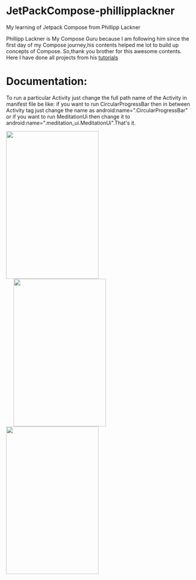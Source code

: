 # JetPackCompose-phillipplackner
My learning of Jetpack Compose from Phillipp Lackner

Phillipp Lackner is My Compose Guru because I am following him since the first day of my Compose journey,his contents helped me lot to build up concepts of Compose.
So,thank you brother for this awesome contents.
Here I have done all projects from his [tutorials](https://www.youtube.com/playlist?list=PLQkwcJG4YTCSpJ2NLhDTHhi6XBNfk9WiC)

# Documentation:
To run a particular Activity just change the full path name of the Activity in manifest file be like:
if you want to run CircularProgressBar then in between Activity tag just change the name as  android:name=".CircularProgressBar"
or if you want to run MeditationUi then change it to android:name=".meditation_ui.MeditationUi".That's it.

<img src="https://user-images.githubusercontent.com/69786552/176959010-beefbb33-259a-404e-8ecf-0d2e98728218.jpeg" width="250" height="400" /><img src="https://user-images.githubusercontent.com/69786552/176959078-a5b51b8d-f540-4058-bb25-2f60291ab2fa.jpeg" width="250" height="400" hspace="20"/><img src="https://user-images.githubusercontent.com/69786552/176962675-c182ecd4-ad74-40d6-8fc9-16b3bc695904.jpeg" width="250" height="400"/>  



